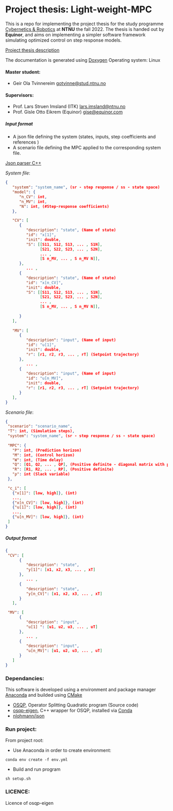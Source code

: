 # Project thesis: Light-weight-MPC

This is a repo for implementing the project thesis for the study programme [Cybernetics & Robotics](https://www.ntnu.no/studier/mttk) at **NTNU** the fall 2022. The thesis is handed out by **Equinor**, and aims on implementing a simpler software framework simulating optimized control on step response models. 

[Project thesis description](https://www.itk.ntnu.no/ansatte/imsland_lars/projects2022.html)

The documentation is generated using [Doxygen](https://doxygen.nl/)
Operating system: Linux

#### Master student: 
- Geir Ola Tvinnereim gotvinne@stud.ntnu.no

#### Supervisors:
- Prof. Lars Struen Imsland (ITK) lars.imsland@ntnu.no
- Prof. Gisle Otto Eikrem (Equinor) gise@equinor.com

##### Input format
- A json file defining the system (states, inputs, step coefficients and references )
- A scenario file defining the MPC applied to the corresponding system file. 

[Json parser C++](https://linuxhint.com/parse-json-data-cpp/)
  
*System file*:
```json
{
   "system": "system_name", (sr - step response / ss - state space)
   "model": {
      "n_CV": int,
      "n_MV": int,
      "N": int, (#Step-response coefficients)
   },

   "CV": [
      { 
         "description": "state", (Name of state)
         "id": "x[1]",
         "init": double,
         "S": [[S11, S12, S13, ... , S1N],
               [S21, S22, S23, ... , S2N], 
               ... , 
               [S n_MV, ... , S n_MV N]],
      }, 
         ... ,
      { 
         "description": "state", (Name of state)
         "id": "x[n_CV]",
         "init": double,
         "S": [[S11, S12, S13, ... , S1N],
               [S21, S22, S23, ... , S2N], 
               ... , 
               [S n_MV, ... , S n_MV N]],
         
      }
   ],
   
   "MV": [
      {
         "description": "input", (Name of input)
         "id": "u[1]", 
         "init": double,
         "r": [r1, r2, r3, ... , rT] (Setpoint trajectory)
      },
         ... , 
      {
         "description": "input", (Name of input)
         "id": "u[n_MV]", 
         "init": double,
         "r": [r1, r2, r3, ... , rT] (Setpoint trajectory)
      } 
   ],                         
}
```

*Scenario file*:
```json  
{
 "scenario": "scenario_name", 
 "T": int, (Simulation steps),
 "system": "system_name", (sr - step response / ss - state space)
 
 "MPC": {
   "P": int, (Prediction horizon)
   "M": int, (Control horizon)
   "W": int, (Time delay)
   "Q": [Q1, Q2, ... , QP], (Positive definite - diagonal matrix with positive elements)
   "R": [R1, R2, ... , RP], (Positive definite)
   "ρ": int (Slack variable)
 },

 "c_i": [
   {"x[1]": [low, high]}, (int)
   ...,
   {"x[n_CV]": [low, high]}, (int)
   {"u[1]": [low, high]}, (int)
   ...,
   {"u[n_MV]": [low, high]}, (int)
 ]
}
``` 

##### Output format
```json  
{
 "CV": [ 
      {
         "description": "state",
         "y[1]": [x1, x2, x3, ... , xT] 
      }, 
         ... , 
      { 
         "description": "state",
         "y[n_CV]": [x1, x2, x3, ... , xT] 
      }
   ],

 "MV": [ 
      {
         "description": "input",
         "u[1] ": [u1, u2, u3, ... , uT] 
      }, 
         ... , 
      { 
         "description": "input",
         "u[n_MV]": [u1, u2, u3, ... , uT] 
      }
   ]
}
``` 

### Dependancies:
This software is developed using a environment and package manager [Anaconda](https://www.anaconda.com/products/distribution) and builded using [CMake](https://cmake.org/)

- [OSQP](https://osqp.org/), Operator Splitting Quadratic program (Source code)
- [osqp-eigen](https://github.com/robotology/osqp-eigen), C++ wrapper for OSQP, installed via [Conda](https://www.anaconda.com/products/distribution) 
- [nlohmann/json](https://github.com/nlohmann/json)


### Run project: 
From project root: 

- Use Anaconda in order to create environment:
```console
conda env create -f env.yml
```
- Build and run program
```console
sh setup.sh
```

### LICENCE:
Licence of osqp-eigen





